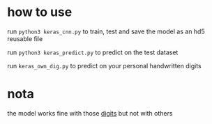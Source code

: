 # how to use

run `python3 keras_cnn.py` to train, test and save the model as an hd5 reusable file

run `python3 keras_predict.py` to predict on the test dataset

run `keras_own_dig.py` to predict on your personal handwritten digits

# nota

the model works fine with those [digits](mnist_hand_digits/savine) but not with others
